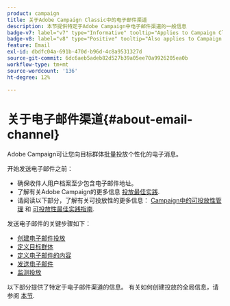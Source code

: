 ```yaml
---
product: campaign
title: 关于Adobe Campaign Classic中的电子邮件渠道
description: 本节提供特定于Adobe Campaign中电子邮件渠道的一般信息
badge-v7: label="v7" type="Informative" tooltip="Applies to Campaign Classic v7"
badge-v8: label="v8" type="Positive" tooltip="Also applies to Campaign v8"
feature: Email
exl-id: dbdfc04a-691b-470d-b96d-4c8a9531327d
source-git-commit: 6dc6aeb5adeb82d527b39a05ee70a9926205ea0b
workflow-type: tm+mt
source-wordcount: '136'
ht-degree: 12%

---
```


# 关于电子邮件渠道{#about-email-channel}



Adobe Campaign可让您向目标群体批量投放个性化的电子消息。

开始发送电子邮件之前：

* 确保收件人用户档案至少包含电子邮件地址。
* 了解有关Adobe Campaign的更多信息 [投放最佳实践](delivery-best-practices.md).
* 请阅读以下部分，了解有关可投放性的更多信息： [Campaign中的可投放性管理](about-deliverability.md) 和 [可投放性最佳实践指南](https://experienceleague.adobe.com/docs/deliverability-learn/deliverability-best-practice-guide/introduction.html?lang=zh-Hans).

发送电子邮件的关键步骤如下：

* [创建电子邮件投放](creating-an-email-delivery.md)
* [定义目标群体](steps-defining-the-target-population.md)
* [定义电子邮件的内容](defining-the-email-content.md)
* [发送电子邮件](sending-messages.md)
* [监测投放](about-delivery-monitoring.md)

以下部分提供了特定于电子邮件渠道的信息。 有关如何创建投放的全局信息，请参阅 [本节](steps-about-delivery-creation-steps.md).
